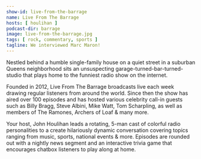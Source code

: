```yaml
---
show-id: live-from-the-barrage
name: Live From The Barrage
hosts: [ houlihan ]
podcast-dir: barrage
image: live-from-the-barrage.jpg
tags: [ rock, commentary, sports ]
tagline: We interviewed Marc Maron!
---
```


Nestled behind a humble single-family house on a quiet street in a suburban Queens neighborhood sits an unsuspecting garage-turned-bar-turned- studio that plays home to the funniest radio show on the internet.

Founded in 2012, Live From The Barrage broadcasts live each week drawing regular listeners from around the world. Since then the show has aired over 100 episodes and has hosted various celebrity call-in guests such as Billy Bragg, Steve Albini, Mike Watt, Tom Scharpling, as well as members of The Ramones, Archers of Loaf & many more.

Your host, John Houlihan leads a rotating, 5-man cast of colorful radio personalities to a create hilariously dynamic conversation covering topics ranging from music, sports, national events & more. Episodes are rounded out with a nightly news segment and an interactive trivia game that encourages chatbox listeners to play along at home.
